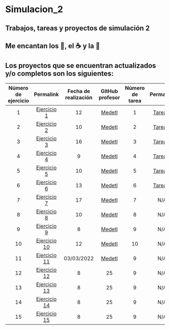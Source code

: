 # Simulacion_2
## Trabajos, tareas y proyectos de simulación 2 

## Me encantan los :taco:, el :coffee: y la :pizza:

## Los proyectos que se encuentran actualizados y/o completos son los siguientes:

|Número de ejercicio|Permalink|Fecha de realización|GitHub profesor|Número de tarea|Permalink|Fecha de realización|GitHub profesor|
|:---------:|:-----:|:----:|:--------------:|:-------------------:|:----------------:|:---------------:|:-----------------:| 
|    1    |[Ejercicio 1](https://github.com/BlaeckHardt/Simulacion_2/blob/f84838493ef0cd2bf1414c3f2cee127f8699a6f8/Simulacion_Ejercicio_1.ipynb)| 12 |[Medetl](https://github.com/Medetl/Simulacion/blob/d1dd56e766c215c7bea75fd13e43945180718d60/Uso%20de%20los%20n%C3%BAmeros%20aleatorios.ipynb)|    1    |[Tarea 1](https://github.com/BlaeckHardt/Simulacion_2/blob/de5057424b0d18344eaf0ecac2396d5db7867673/Tarea_1.ipynb)|18/02/2022|[Medetl](https://github.com/Medetl/Simulacion/blob/d1dd56e766c215c7bea75fd13e43945180718d60/Uso%20de%20los%20n%C3%BAmeros%20aleatorios.ipynb)|
|    2    |[Ejercicio 2](https://github.com/BlaeckHardt/Simulacion_2/blob/1bb930d342b5ba1a693e8dbe2d0b9e2ff1c59c57/Simulacion_Ejercicio_2.ipynb)| 10 |[Medetl](https://github.com/Medetl/Simulacion/blob/d1dd56e766c215c7bea75fd13e43945180718d60/Uso%20de%20los%20n%C3%BAmeros%20aleatorios.ipynb)|    2    |[Tarea 2](https://github.com/BlaeckHardt/Simulacion_2/blob/cbe397839d2750ed012deeb3384ff54ffa4a3d7d/Tarea_2.ipynb)|25/02/2022|[Medetl](https://github.com/Medetl/Simulacion/blob/d1dd56e766c215c7bea75fd13e43945180718d60/Integracion%20Monte%20Carlo.ipynb)|
|    3    |[Ejercicio 3](https://github.com/BlaeckHardt/Simulacion_2/blob/fb86950faadca55663f05fa93ea0c8a3819293c1/Simulacion_Ejercicio_3.ipynb)| 16 |[Medetl](https://github.com/Medetl/Simulacion/blob/d1dd56e766c215c7bea75fd13e43945180718d60/Uso%20de%20los%20n%C3%BAmeros%20aleatorios.ipynb)|    3    |[Tarea 3](https://github.com/BlaeckHardt/Simulacion_2/blob/09918a817dbe7df87c68292299e4a3d6be8fd354/Tarea_3.ipynb)|03/03/2022|[Medetl](https://github.com/Medetl/Simulacion/blob/d1dd56e766c215c7bea75fd13e43945180718d60/Pi.ipynb)|
|    4    |[Ejercicio 4](https://github.com/BlaeckHardt/Simulacion_2/blob/6e7a8b515c50156fdbe415ed7c4aa5de17fec858/Simulacion_Ejercicio_4.ipynb)| 9  |[Medetl](https://github.com/Medetl/Simulacion/blob/d1dd56e766c215c7bea75fd13e43945180718d60/Uso%20de%20los%20n%C3%BAmeros%20aleatorios.ipynb)|    4    |[Tarea 4](https://github.com/BlaeckHardt/Simulacion_2/blob/f739dc05ff3ac91eb7a97fbb317c1e4f963c9c6c/Tarea_4.ipynb)|      28       |[Medetl](https://github.com/Medetl/Simulacion/blob/d1dd56e766c215c7bea75fd13e43945180718d60/mas%20numeros%20aleatorios.ipynb)|
|    5    |[Ejercicio 5](https://github.com/BlaeckHardt/Simulacion_2/blob/81b8dcebf9029df662d2ed227e3f99ea44988eb1/Simulacion_Ejercicio_5.ipynb)| 10 |[Medetl](https://github.com/Medetl/Simulacion/blob/d1dd56e766c215c7bea75fd13e43945180718d60/Uso%20de%20los%20n%C3%BAmeros%20aleatorios.ipynb)|    5    |[Tarea 5]()|      36       |       46        |
|    6    |[Ejercicio 6](https://github.com/BlaeckHardt/Simulacion_2/blob/68fc667632167cd52ae59afa5c5bc56a3961d605/Simulacion_Ejercicio_6.ipynb)| 13 |[Medetl](https://github.com/Medetl/Simulacion/blob/d1dd56e766c215c7bea75fd13e43945180718d60/Pi.ipynb)|    6    |[Tarea 6]()|      43       |       56        |
|    7    |[Ejercicio 7]()| 17 |[Medetl](https://github.com/Medetl/Simulacion/blob/d1dd56e766c215c7bea75fd13e43945180718d60/Integracion%20Monte%20Carlo.ipynb)|    7    |N/A|      53       |       70        |
|    8    |[Ejercicio 8](https://github.com/BlaeckHardt/Simulacion_2/blob/adb4138de0def9b347bfccbe5c2da032cc892077/Simulacion_Ejercicio_8.ipynb)| 10 |[Medetl](https://github.com/Medetl/Simulacion/blob/d1dd56e766c215c7bea75fd13e43945180718d60/Integracion%20Monte%20Carlo.ipynb)|    8    |N/A|      68       |       78        |
|    9    |[Ejercicio 9](https://github.com/BlaeckHardt/Simulacion_2/blob/49d4ba5d910a80c3682b18c00e595520176d7d2e/Simulacion_Ejercicio_9.ipynb)| 8  |[Medetl](https://github.com/Medetl/Simulacion/blob/d1dd56e766c215c7bea75fd13e43945180718d60/mas%20numeros%20aleatorios.ipynb)|    9    |N/A|      74       |       82        |
|   10    |[Ejercicio 10](https://github.com/BlaeckHardt/Simulacion_2/blob/df431684ec609d207fe2ee5bf9d0c8047bd990cf/Simulacion_Ejercicio_10.ipynb)| 12 |[Medetl](https://github.com/Medetl/Simulacion/blob/d1dd56e766c215c7bea75fd13e43945180718d60/mas%20numeros%20aleatorios.ipynb)|   10    |N/A|      77       |       89        |
|   11    |[Ejercicio 11](https://github.com/BlaeckHardt/Simulacion_2/blob/01b7bc766c6acf1108fe084e61bcf730a4c7671c/Simulacion_Ejercicio_11.ipynb)|03/03/2022|[Medetl](https://github.com/Medetl/Simulacion/blob/d1dd56e766c215c7bea75fd13e43945180718d60/mas%20numeros%20aleatorios.ipynb)|    9    |N/A|      74       |       82        |
|   12    |[Ejercicio 12]()| 8  |       25     |    9    |N/A|      74       |       82        |
|   13    |[Ejercicio 13]()| 8  |       25     |    9    |N/A|      74       |       82        |
|   14    |[Ejercicio 14]()| 8  |       25     |    9    |N/A|      74       |       82        |
|   15    |[Ejercicio 15]()| 8  |       25     |    9    |N/A|      74       |       82        |
